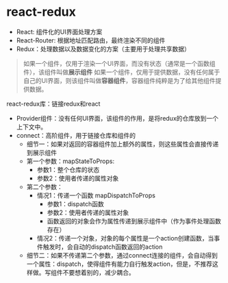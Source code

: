 # react-redux

- React: 组件化的UI界面处理方案
- React-Router: 根据地址匹配路由，最终渲染不同的组件
- Redux：处理数据以及数据变化的方案（主要用于处理共享数据）

> 如果一个组件，仅用于渲染一个UI界面，而没有状态（通常是一个函数组件），该组件叫做**展示组件**
> 如果一个组件，仅用于提供数据，没有任何属于自己的UI界面，则该组件叫做**容器组件**，容器组件纯粹是为了给其他组件提供数据。


react-redux库：链接redux和react

- Provider组件：没有任何UI界面，该组件的作用，是将redux的仓库放到一个上下文中。
- connect：高阶组件，用于链接仓库和组件的
  - 细节一：如果对返回的容器组件加上额外的属性，则这些属性会直接传递到展示组件
  - 第一个参数：mapStateToProps: 
    - 参数1：整个仓库的状态
    - 参数2：使用者传递的属性对象
  - 第二个参数：
    - 情况1：传递一个函数 mapDispatchToProps
      - 参数1：dispatch函数
      - 参数2：使用者传递的属性对象
      - 函数返回的对象会作为属性传递到展示组件中（作为事件处理函数存在）
    - 情况2：传递一个对象，对象的每个属性是一个action创建函数，当事件触发时，会自动的dispatch函数返回的action
  - 细节二：如果不传递第二个参数，通过connect连接的组件，会自动得到一个属性：dispatch，使得组件有能力自行触发action，但是，不推荐这样做。写组件不要想着别的，减少耦合。